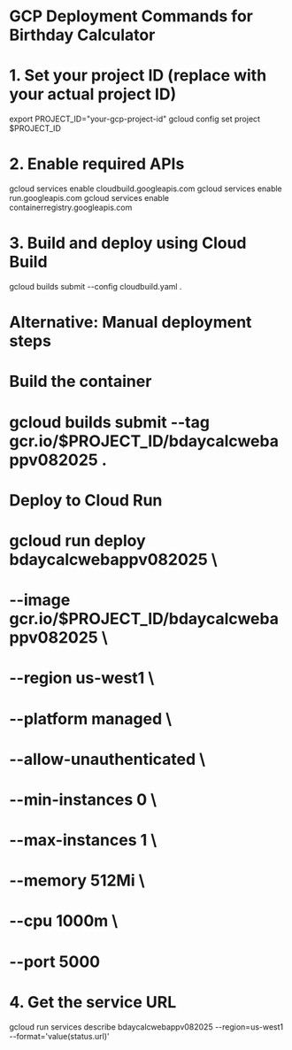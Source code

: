 # GCP Deployment Commands for Birthday Calculator

# 1. Set your project ID (replace with your actual project ID)
export PROJECT_ID="your-gcp-project-id"
gcloud config set project $PROJECT_ID

# 2. Enable required APIs
gcloud services enable cloudbuild.googleapis.com
gcloud services enable run.googleapis.com
gcloud services enable containerregistry.googleapis.com

# 3. Build and deploy using Cloud Build
gcloud builds submit --config cloudbuild.yaml .

# Alternative: Manual deployment steps
# Build the container
# gcloud builds submit --tag gcr.io/$PROJECT_ID/bdaycalcwebappv082025 .

# Deploy to Cloud Run
# gcloud run deploy bdaycalcwebappv082025 \
#   --image gcr.io/$PROJECT_ID/bdaycalcwebappv082025 \
#   --region us-west1 \
#   --platform managed \
#   --allow-unauthenticated \
#   --min-instances 0 \
#   --max-instances 1 \
#   --memory 512Mi \
#   --cpu 1000m \
#   --port 5000

# 4. Get the service URL
gcloud run services describe bdaycalcwebappv082025 --region=us-west1 --format='value(status.url)'
